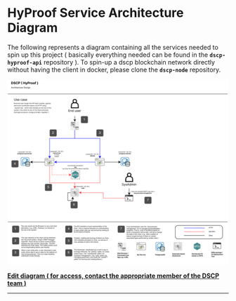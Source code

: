 # HyProof Service Architecture Diagram

The following represents a diagram containing all the services needed to spin up this project ( basically everything needed can be found in the **`dscp-hyproof-api`** repository ). To spin-up a dscp blockchain network directly without having the client in docker, please clone the **`dscp-node`** repository.

![dscp-hyproof-s-diagram.svg](../../assets/dscp-hyproof-s-diagram.svg)

**[Edit diagram ( for access, contact the appropriate member of the DSCP team )](https://drive.google.com/file/d/1c_Rs3Q7dpV6_jeJPyGS79qvC6MIoe20T/view?usp=drive_link)**

---
